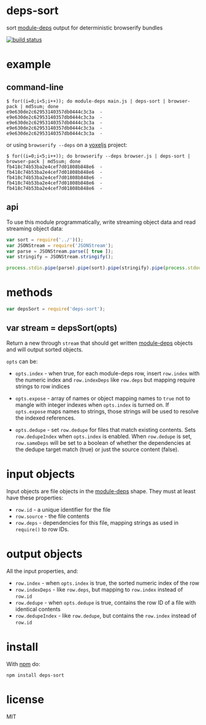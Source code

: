 # deps-sort

sort [module-deps](https://npmjs.org/package/module-deps) output for deterministic
browserify bundles

[![build status](https://secure.travis-ci.org/browserify/deps-sort.png)](http://travis-ci.org/browserify/deps-sort)

# example

## command-line

```
$ for((i=0;i<5;i++)); do module-deps main.js | deps-sort | browser-pack | md5sum; done
e9e630de2c62953140357db0444c3c3a  -
e9e630de2c62953140357db0444c3c3a  -
e9e630de2c62953140357db0444c3c3a  -
e9e630de2c62953140357db0444c3c3a  -
e9e630de2c62953140357db0444c3c3a  -
```

or using `browserify --deps` on a [voxeljs](http://voxeljs.com/) project:

```
$ for((i=0;i<5;i++)); do browserify --deps browser.js | deps-sort | browser-pack | md5sum; done
fb418c74b53ba2e4cef7d01808b848e6  -
fb418c74b53ba2e4cef7d01808b848e6  -
fb418c74b53ba2e4cef7d01808b848e6  -
fb418c74b53ba2e4cef7d01808b848e6  -
fb418c74b53ba2e4cef7d01808b848e6  -
```

## api

To use this module programmatically, write streaming object data and read
streaming object data:

``` js
var sort = require('../')();
var JSONStream = require('JSONStream');
var parse = JSONStream.parse([ true ]);
var stringify = JSONStream.stringify();

process.stdin.pipe(parse).pipe(sort).pipe(stringify).pipe(process.stdout);
```

# methods

``` js
var depsSort = require('deps-sort');
```

## var stream = depsSort(opts)

Return a new through `stream` that should get written
[module-deps](https://npmjs.org/package/module-deps) objects and will output
sorted objects.

`opts` can be:

* `opts.index` - when true, for each module-deps row, insert `row.index` with
the numeric index and `row.indexDeps` like `row.deps` but mapping require
strings to row indices

* `opts.expose` - array of names or object mapping names to `true` not to mangle
with integer indexes when `opts.index` is turned on. If `opts.expose` maps names
to strings, those strings will be used to resolve the indexed references.

* `opts.dedupe` - set `row.dedupe` for files that match existing contents. Sets
`row.dedupeIndex` when `opts.index` is enabled. When `row.dedupe` is set,
`row.sameDeps` will be set to a boolean of whether the dependencies at the
dedupe target match (true) or just the source content (false).

# input objects

Input objects are file objects in the [module-deps][] shape. They must at least
have these properties:

* `row.id` - a unique identifier for the file
* `row.source` - the file contents
* `row.deps` - dependencies for this file, mapping strings as used in
  `require()` to row IDs.

# output objects

All the input properties, and:

* `row.index` - when `opts.index` is true, the sorted numeric index of the row
* `row.indexDeps` - like `row.deps`, but mapping to `row.index` instead of
  `row.id`
* `row.dedupe` - when `opts.dedupe` is true, contains the row ID of a file with
  identical contents
* `row.dedupeIndex` - like `row.dedupe`, but contains the `row.index` instead
  of `row.id`

# install

With [npm](https://npmjs.org) do:

```
npm install deps-sort
```

# license

MIT

[module-deps]: https://github.com/browserify/module-deps#output-objects
